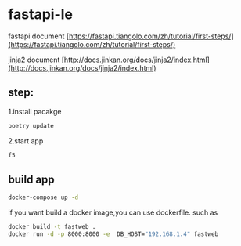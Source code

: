 # fastapi-le

fastapi document
[https://fastapi.tiangolo.com/zh/tutorial/first-steps/](https://fastapi.tiangolo.com/zh/tutorial/first-steps/)

jinja2 document
[http://docs.jinkan.org/docs/jinja2/index.html](http://docs.jinkan.org/docs/jinja2/index.html)

## step:
1.install pacakge

```bash
poetry update
```

2.start app

```bash
f5
```



## build app

```bash
docker-compose up -d
```

if you want build a docker image,you can use dockerfile.
such as

```bash
docker build -t fastweb .
docker run -d -p 8000:8000 -e  DB_HOST="192.168.1.4" fastweb
```

